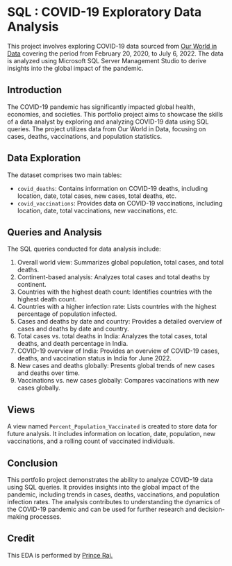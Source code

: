 # SQL : COVID-19 Exploratory Data Analysis

This project involves exploring COVID-19 data sourced from [Our World in Data](https://ourworldindata.org/covid-deaths) covering the period from February 20, 2020, to July 6, 2022. The data is analyzed using Microsoft SQL Server Management Studio to derive insights into the global impact of the pandemic.

## Introduction
The COVID-19 pandemic has significantly impacted global health, economies, and societies. This portfolio project aims to showcase the skills of a data analyst by exploring and analyzing COVID-19 data using SQL queries. The project utilizes data from Our World in Data, focusing on cases, deaths, vaccinations, and population statistics.

## Data Exploration
The dataset comprises two main tables:
- `covid_deaths`: Contains information on COVID-19 deaths, including location, date, total cases, new cases, total deaths, etc.
- `covid_vaccinations`: Provides data on COVID-19 vaccinations, including location, date, total vaccinations, new vaccinations, etc.

## Queries and Analysis
The SQL queries conducted for data analysis include:
1. Overall world view: Summarizes global population, total cases, and total deaths.
2. Continent-based analysis: Analyzes total cases and total deaths by continent.
3. Countries with the highest death count: Identifies countries with the highest death count.
4. Countries with a higher infection rate: Lists countries with the highest percentage of population infected.
5. Cases and deaths by date and country: Provides a detailed overview of cases and deaths by date and country.
6. Total cases vs. total deaths in India: Analyzes the total cases, total deaths, and death percentage in India.
7. COVID-19 overview of India: Provides an overview of COVID-19 cases, deaths, and vaccination status in India for June 2022.
8. New cases and deaths globally: Presents global trends of new cases and deaths over time.
9. Vaccinations vs. new cases globally: Compares vaccinations with new cases globally.
  
## Views
A view named `Percent_Population_Vaccinated` is created to store data for future analysis. It includes information on location, date, population, new vaccinations, and a rolling count of vaccinated individuals.

## Conclusion
This portfolio project demonstrates the ability to analyze COVID-19 data using SQL queries. It provides insights into the global impact of the pandemic, including trends in cases, deaths, vaccinations, and population infection rates. The analysis contributes to understanding the dynamics of the COVID-19 pandemic and can be used for further research and decision-making processes.

## Credit
This EDA is performed by [Prince Raj.](https://www.linkedin.com/in/princeraj17/)